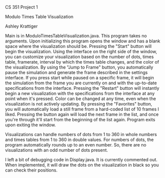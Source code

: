 CS 351 Project 1

Modulo Times Table Visualization

Ashley Krattiger

Main is in ModuloTimesTableVisualization.java.
This program takes no arguments.
Upon initializing this program opens the window
and has a blank space where the visualization
should be. Pressing the "Start" button will begin
the visualization. Using the interface on the 
right side of the window, you can customize your 
visualization based on the number of dots, times
table, framerate, interval by which the
times table changes, and the color of the 
visualization. By using the "Jump to Frame" 
button, you automatically pause the simulation 
and generate the frame described in the settings
interface. If you press start while paused on a
specific frame, it will begin the simulation
from the frame you are currently on and with
the up-to-date specifications from the interface.
Pressing the "Restart" button will instantly begin
a new visualization with the specifications from
the interface at any point when it's pressed.
Color can be changed at any time, even when the
visualization is not actively updating. By
pressing the "Favorites" button, you will
automatically load a still frame from a hard-coded
list of 10 frames I liked. Pressing the button
again will load the next frame in the list, and
once you're through it'll start from the beginning
of the list again. Program exits upon exiting the
window.

Visualizations can handle numbers of dots from 1
to 360 in whole numbers and times tables from 1 
to 360 in double values. For numbers of dots, the
program automatically rounds up to an even number.
So, there are no visualizations with an odd number
of dots present. 

I left a bit of debugging code in Display.java. 
It is currently commented out. When implemented,
it will draw the dots on the visualization in
black so you can check their positions.
